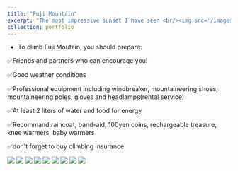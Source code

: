 ```yaml
---
title: "Fuji Mountain"
excerpt: "The most impressive sunset I have seen <br/><img src='/images/fujisan/fujisan_8.jpg'>"
collection: portfolio
---
```


- To climb Fuji Moutain, you should prepare:

✅Friends and partners who can encourage you!

✅Good weather conditions

✅Professional equipment including windbreaker, mountaineering shoes, mountaineering poles, gloves and headlamps(rental service)

✅At least 2 liters of water and food for energy

✅Recommand:raincoat, band-aid, 100yen coins, rechargeable treasure, knee warmers, baby warmers

✅don't forget to buy climbing insurance

<img src='/images/fujisan/fujisan_1.jpg'>
<img src='/images/fujisan/fujisan_2.jpg'>
<img src='/images/fujisan/fujisan_3.jpg'>
<img src='/images/fujisan/fujisan_4.jpg'>
<img src='/images/fujisan/fujisan_5.jpg'>
<img src='/images/fujisan/fujisan_6.jpg'>
<img src='/images/fujisan/fujisan_7.jpg'>
<img src='/images/fujisan/fujisan_8.jpg'>
<img src='/images/fujisan/fujisan_9.jpg'>
